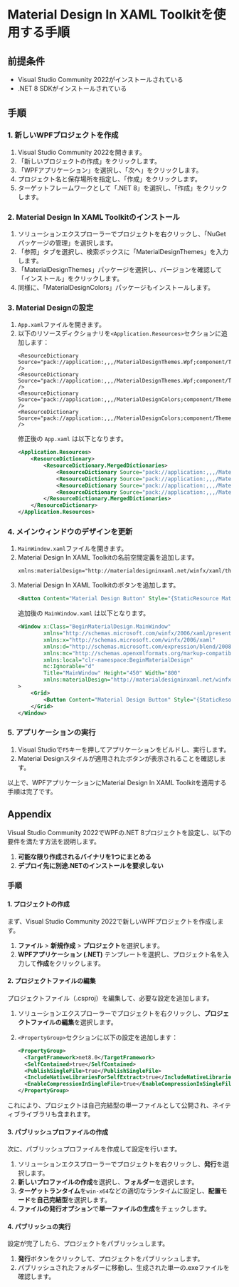# Material Design In XAML Toolkitを使用する手順

## 前提条件
- Visual Studio Community 2022がインストールされている
- .NET 8 SDKがインストールされている

## 手順

### 1. 新しいWPFプロジェクトを作成

1. Visual Studio Community 2022を開きます。
2. 「新しいプロジェクトの作成」をクリックします。
3. 「WPFアプリケーション」を選択し、「次へ」をクリックします。
4. プロジェクト名と保存場所を指定し、「作成」をクリックします。
5. ターゲットフレームワークとして「.NET 8」を選択し、「作成」をクリックします。

### 2. Material Design In XAML Toolkitのインストール

1. ソリューションエクスプローラーでプロジェクトを右クリックし、「NuGetパッケージの管理」を選択します。
2. 「参照」タブを選択し、検索ボックスに「MaterialDesignThemes」を入力します。
3. 「MaterialDesignThemes」パッケージを選択し、バージョンを確認して「インストール」をクリックします。
4. 同様に、「MaterialDesignColors」パッケージもインストールします。

### 3. Material Designの設定

1. `App.xaml`ファイルを開きます。
2. 以下のリソースディクショナリを`<Application.Resources>`セクションに追加します：
    ```xaml
    <ResourceDictionary Source="pack://application:,,,/MaterialDesignThemes.Wpf;component/Themes/MaterialDesignTheme.Light.xaml" />
    <ResourceDictionary Source="pack://application:,,,/MaterialDesignThemes.Wpf;component/Themes/MaterialDesign3.Defaults.xaml" />
    <ResourceDictionary Source="pack://application:,,,/MaterialDesignColors;component/Themes/Recommended/Primary/MaterialDesignColor.Blue.xaml" />
    <ResourceDictionary Source="pack://application:,,,/MaterialDesignColors;component/Themes/Recommended/Secondary/MaterialDesignColor.Lime.xaml" /> 
    ```
    修正後の `App.xaml` は以下となります。
    ```xml
    <Application.Resources>
        <ResourceDictionary>
            <ResourceDictionary.MergedDictionaries>
                <ResourceDictionary Source="pack://application:,,,/MaterialDesignThemes.Wpf;component/Themes/MaterialDesignTheme.Light.xaml" />
                <ResourceDictionary Source="pack://application:,,,/MaterialDesignThemes.Wpf;component/Themes/MaterialDesign3.Defaults.xaml" />
                <ResourceDictionary Source="pack://application:,,,/MaterialDesignColors;component/Themes/Recommended/Primary/MaterialDesignColor.Blue.xaml" />
                <ResourceDictionary Source="pack://application:,,,/MaterialDesignColors;component/Themes/Recommended/Secondary/MaterialDesignColor.Lime.xaml" />
            </ResourceDictionary.MergedDictionaries>
        </ResourceDictionary>
    </Application.Resources>
    ```

### 4. メインウィンドウのデザインを更新

1. `MainWindow.xaml`ファイルを開きます。
2. Material Design In XAML Toolkitの名前空間定義を追加します。
    ```
    xmlns:materialDesign="http://materialdesigninxaml.net/winfx/xaml/themes"
    ```
3.  Material Design In XAML Toolkitのボタンを追加します。
    ```xml
    <Button Content="Material Design Button" Style="{StaticResource MaterialDesignRaisedButton}" />
    ```
    追加後の `MainWindow.xaml` は以下となります。
    ```xml
    <Window x:Class="BeginMaterialDesign.MainWindow"
            xmlns="http://schemas.microsoft.com/winfx/2006/xaml/presentation"
            xmlns:x="http://schemas.microsoft.com/winfx/2006/xaml"
            xmlns:d="http://schemas.microsoft.com/expression/blend/2008"
            xmlns:mc="http://schemas.openxmlformats.org/markup-compatibility/2006"
            xmlns:local="clr-namespace:BeginMaterialDesign"
            mc:Ignorable="d"
            Title="MainWindow" Height="450" Width="800"
            xmlns:materialDesign="http://materialdesigninxaml.net/winfx/xaml/themes"
    >
        <Grid>
            <Button Content="Material Design Button" Style="{StaticResource MaterialDesignRaisedButton}" />
        </Grid>
    </Window>
    ```

### 5. アプリケーションの実行

1. Visual Studioで`F5`キーを押してアプリケーションをビルドし、実行します。
2. Material Designスタイルが適用されたボタンが表示されることを確認します。

以上で、WPFアプリケーションにMaterial Design In XAML Toolkitを適用する手順は完了です。

## Appendix

Visual Studio Community 2022でWPFの.NET 8プロジェクトを設定し、以下の要件を満たす方法を説明します。

1. **可能な限り作成されるバイナリを1つにまとめる**
2. **デプロイ先に別途.NETのインストールを要求しない**

### 手順

#### 1. プロジェクトの作成
まず、Visual Studio Community 2022で新しいWPFプロジェクトを作成します。

1. **ファイル** > **新規作成** > **プロジェクト**を選択します。
2. **WPFアプリケーション (.NET)** テンプレートを選択し、プロジェクト名を入力して**作成**をクリックします。

#### 2. プロジェクトファイルの編集
プロジェクトファイル（.csproj）を編集して、必要な設定を追加します。

1. ソリューションエクスプローラーでプロジェクトを右クリックし、**プロジェクトファイルの編集**を選択します。
2. `<PropertyGroup>`セクションに以下の設定を追加します：

    ```xml
    <PropertyGroup>
      <TargetFramework>net8.0</TargetFramework>
      <SelfContained>true</SelfContained>
      <PublishSingleFile>true</PublishSingleFile>
      <IncludeNativeLibrariesForSelfExtract>true</IncludeNativeLibrariesForSelfExtract>
      <EnableCompressionInSingleFile>true</EnableCompressionInSingleFile>
    </PropertyGroup>
    ```

これにより、プロジェクトは自己完結型の単一ファイルとして公開され、ネイティブライブラリも含まれます。

#### 3. パブリッシュプロファイルの作成
次に、パブリッシュプロファイルを作成して設定を行います。

1. ソリューションエクスプローラーでプロジェクトを右クリックし、**発行**を選択します。
2. **新しいプロファイルの作成**を選択し、**フォルダー**を選択します。
3. **ターゲットランタイム**を`win-x64`などの適切なランタイムに設定し、**配置モード**を**自己完結型**を選択します。
4. **ファイルの発行オプション**で**単一ファイルの生成**をチェックします。

#### 4. パブリッシュの実行
設定が完了したら、プロジェクトをパブリッシュします。

1. **発行**ボタンをクリックして、プロジェクトをパブリッシュします。
2. パブリッシュされたフォルダーに移動し、生成された単一の.exeファイルを確認します。



